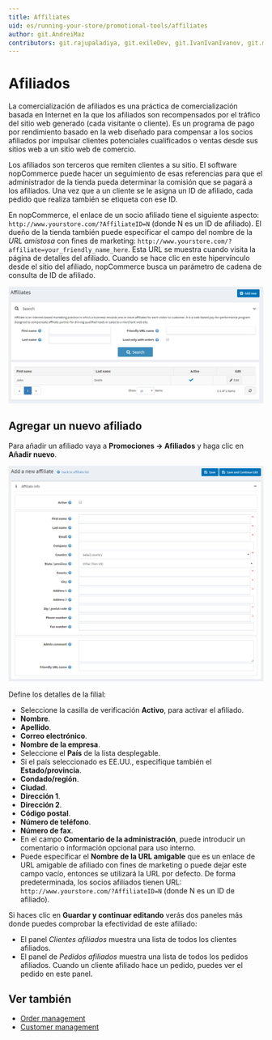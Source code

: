 ```yaml
---
title: Affiliates
uid: es/running-your-store/promotional-tools/affiliates
author: git.AndreiMaz
contributors: git.rajupaladiya, git.exileDev, git.IvanIvanIvanov, git.mariannk
---
```


# Afiliados

La comercialización de afiliados es una práctica de comercialización basada en Internet en la que los afiliados son recompensados por el tráfico del sitio web generado (cada visitante o cliente). Es un programa de pago por rendimiento basado en la web diseñado para compensar a los socios afiliados por impulsar clientes potenciales cualificados o ventas desde sus sitios web a un sitio web de comercio.

Los afiliados son terceros que remiten clientes a su sitio. El software nopCommerce puede hacer un seguimiento de esas referencias para que el administrador de la tienda pueda determinar la comisión que se pagará a los afiliados. Una vez que a un cliente se le asigna un ID de afiliado, cada pedido que realiza también se etiqueta con ese ID.

 En nopCommerce, el enlace de un socio afiliado tiene el siguiente aspecto: `http://www.yourstore.com/?AffiliateID=N` (donde N es un ID de afiliado). El dueño de la tienda también puede especificar el campo del nombre de la *URL amistosa* con fines de marketing: `http://www.yourstore.com/?affiliate=your_friendly_name_here`. Esta URL se muestra cuando visita la página de detalles del afiliado. Cuando se hace clic en este hipervínculo desde el sitio del afiliado, nopCommerce busca un parámetro de cadena de consulta de ID de afiliado.

![nopCommerce affiliates](_static/affiliates/affiliates.jpg.png)

## Agregar un nuevo afiliado

Para añadir un afiliado vaya a **Promociones → Afiliados** y haga clic en **Añadir nuevo**.

![Añadir un nuevo afiliado](_static/affiliates/affiliate_new.png)

Define los detalles de la filial:

- Seleccione la casilla de verificación **Activo**, para activar el afiliado.
- **Nombre**.
- **Apellido**.
- **Correo electrónico**.
- **Nombre de la empresa**.
- Seleccione el **País** de la lista desplegable.
- Si el país seleccionado es EE.UU., especifique también el **Estado/provincia**.
- **Condado/región**.
- **Ciudad**.
- **Dirección 1**.
- **Dirección 2**.
- **Código postal**.
- **Número de teléfono**.
- **Número de fax**.
- En el campo **Comentario de la administración**, puede introducir un comentario o información opcional para uso interno.
- Puede especificar el **Nombre de la URL amigable** que es un enlace de URL amigable de afiliado con fines de marketing o puede dejar este campo vacío, entonces se utilizará la URL por defecto. De forma predeterminada, los socios afiliados tienen URL: `http://www.yourstore.com/?AffiliateID=N` (donde N es un ID de afiliado).

Si haces clic en **Guardar y continuar editando** verás dos paneles más donde puedes comprobar la efectividad de este afiliado:

* El panel *Clientes afiliados* muestra una lista de todos los clientes afiliados.
* El panel de *Pedidos afiliados* muestra una lista de todos los pedidos afiliados. Cuando un cliente afiliado hace un pedido, puedes ver el pedido en este panel.

## Ver también

- [Order management](xref:es/running-your-store/order-management/index)
- [Customer management](xref:es/running-your-store/customer-management/index)


